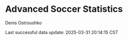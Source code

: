 # Advanced Soccer Statistics
Denis Ostroushko

<!-- gfm -->

Last successful data update: 2025-03-31 20:14:15 CST

